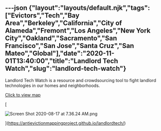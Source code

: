 ---json
{"layout":"layouts/default.njk","tags":["Evictors","Tech","Bay Area","Berkeley","California","City of Alameda","Fremont","Los Angeles","New York City","Oakland","Sacramento","San Francisco","San Jose","Santa Cruz","San Mateo","Global"],"date":"2020-11-01T13:40:00","title":"Landlord Tech Watch","slug":"landlord-tech-watch"}
---

Landlord Tech Watch is a resource and crowdsourcing tool to fight landlord technologies in our homes and neighborhoods.

[Click to view map](https://antievictionmappingproject.github.io/landlordtech/)

[

![Screen Shot 2020-08-17 at 7.36.24 AM.png](https://images.squarespace-cdn.com/content/v1/52b7d7a6e4b0b3e376ac8ea2/1597664248990-4DGJF4TGLPKI4005XKOH/ke17ZwdGBToddI8pDm48kMD6SYLwxKT4tJUT3ZPMiHIUqsxRUqqbr1mOJYKfIPR7LoDQ9mXPOjoJoqy81S2I8N_N4V1vUb5AoIIIbLZhVYxCRW4BPu10St3TBAUQYVKcwpzjIvjuz60cvLeR4cwszmHwxdM-NiWzM7CE2saeAB67MarUjQIR__eQyJ7SOpBL/Screen+Shot+2020-08-17+at+7.36.24+AM.png)

](https://antievictionmappingproject.github.io/landlordtech/)